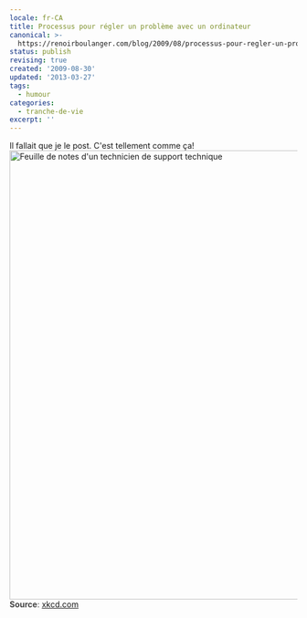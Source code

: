 ```yaml
---
locale: fr-CA
title: Processus pour régler un problème avec un ordinateur
canonical: >-
  https://renoirboulanger.com/blog/2009/08/processus-pour-regler-un-probleme-avec-un-ordinateur/
status: publish
revising: true
created: '2009-08-30'
updated: '2013-03-27'
tags:
  - humour
categories:
  - tranche-de-vie
excerpt: ''
---
```


Il fallait que je le post. C'est tellement comme ça!
<img src="http://renoirboulanger.com/wp-content/uploads/2009/08/tech_support_cheat_sheet1.png" alt="Feuille de notes d&#039;un technicien de support technique" title="Feuille de notes d&#039;un technicien de support technique" width="700" height="787" class="aligncenter size-full wp-image-943" style="border:none !important" />
<span style="color:#444"><strong>Source</strong>: <a href="http://xkcd.com/627/">xkcd.com</a></span>